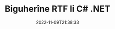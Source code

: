 ---
############################# Static ############################
layout: "auto-gen-editor"
date: 2022-11-09T21:38:33
draft: false
otherformats: doc docx docm dotx xls xlsx xlsm ppt pptx pptm mobi epub html mhtml txt xml csv pdf xps msg

############################# Head ############################
head_title: "RTF Edîtor — Biguherîne RTF li C# .NET"
head_description: "Meriv çawa RTF di C# .NET de bi çend rêzikên kodê biguherîne? Dokumentên GroupDocs-ê API-yên hilberandinê bikar bînin da ku 30+ formatên pelan biguherînin, nûve bikin û hilînin."

############################# Header ############################
title: "Biguherîne RTF li C# .NET"
description: "Guhertina bi bandor û bihêz a RTF bi karanîna aliyê serverê GroupDocs.Editor ji bo API-yên C# .NET, bêyî karanîna nermalava mîna Microsoft an Open Office."
bg_image: "https://cms.admin.containerize.com/templates/aspose/App_Themes/V3/images/bg/header1.png"
bg_overlay: false
button:
    enable: true
    icon: "fas fa-arrow-down"
    label: "Daxistina Doza Belaş"
    link: "https://downloads.groupdocs.com/editor/net"

############################# SubMenu ############################
submenu:
    enable: true

    left:
        img_alt: "GroupDocs.Editor for .NET"
        image: "https://cms.admin.containerize.com/templates/groupdocs/images/product-logos/90x90-noborder/groupdocs-editor-net.png"
        product: "GroupDocs.Editor"
        platform: ".NET"

    middle:
        button:

            # button loop
            - link: "https://apireference.groupdocs.com/editor/net"
              text: "Çavkanî API"

            # button loop
            - link: "https://github.com/groupdocs-editor"
              text: "Nimûneyên Kodê"

            # button loop
            - link: "https://products.groupdocs.app/editor/family"
              text: "Demos Bijî"

            # button loop
            - link: "https://purchase.groupdocs.com/pricing/editor/net"
              text: "Pricing"

    right:
        link_download: "https://downloads.groupdocs.com/editor"
        link_learn: "https://docs.groupdocs.com/editor/net"
        link_buy: "https://purchase.groupdocs.com"

############################# About ############################
about:
    enable: true
    title: "Derbarê GroupDocs.Editor for .NET API"
    content: |
        [GroupDocs.Editor for .NET](/ku/editor/net/) API ji bo guherandina belgeyên Microsoft Word, Excel, PowerPoint, Open Office û pêşkêşiyan bijarek rast e. GroupDocs.Editor API-yek serbixwe ye ku ji bo pergalên alîgirê server û paşîn ên ku performansa bilind hewce ye guncan e. Ew bi nermalava mîna Microsoft an Open Office ve girêdayî nîne.

############################# Steps ############################
steps:
    enable: true
    title_left: "Gavên Guhertina RTF di C# de"
    content_left: |
        [GroupDocs.Editor for .NET](/ku/editor/net/) ji bo pêşdebiran rêyek hêsan û rast peyda dike ku pelên RTF bi karanîna çend rêzikên kodê biguherînin.
        * Nimûneyek ji çîna `Edîtor` bi rêça pelê ya mecbûrî an bi rêkûpêk û çîna `WordProcessingLoadOptions` ya bijarte biafirîne û pelê RTF bar bike.
        * Ji bo forma pelê RTF mînaka pola `WordProcessingEditOptions` biafirîne û saz bike
        * Gazî rêbaza `Editor.Edit()` bikin û belgeya RTF ya bi formata HTML-ê ku bi her edîtorek WYSIWYG-ê bi hêsanî tê guherandin bistînin bistînin.
        * Gazî rêbaza `Editor.Save()` bike û pelê hatî guherandin RTF bi karanîna çîna `WordProcessingSaveOptions` hilîne.

        
    title_right: "Pêdiviyên Sîstemê"
    content_right: |
        Guhertina belgeya bingehîn bi API-yên GroupDocs.Editor for .NET dikare bi pêkanîna çend gavên hêsan pêk were. API-yên me li ser hemî platformên sereke û pergalên xebitandinê têne piştgirî kirin. Berî ku hûn koda jêrîn bicîh bikin, ji kerema xwe pê ewle bibin ku we şertên jêrîn li ser pergala we hatine saz kirin.

        * Pergalên Xebatê: Microsoft Windows, Linux, MacOS
        * Jîngehên Pêşketinê: Microsoft Visual Studio, Xamarin, MonoDevelop
        * Çarçoveyên: .NET Framework, .NET Standard, .NET Core, Mono
        * Guhertoya herî dawî ya GroupDocs.Editor for .NET ya ku ji [NuGet] hatiye daxistin bistînin (https://www.nuget.org/packages/groupdocs.editor)
        
    code: |        
        ```csharp
        // Load the RTF file into Editor with the optional WordProcessingLoadOptions
        Editor editor = new Editor("source.rtf", delegate { return new WordProcessingLoadOptions(); });

        // Create and adjust the edit options
        WordProcessingEditOptions editOptions = new WordProcessingEditOptions();

        // Open input RTF document for edit — obtain an intermediate document, that can be edited
        EditableDocument beforeEdit = editor.Edit(editOptions);

        // Grab RTF document content and associated resources from editable document
        string content = beforeEdit.GetContent();

        // Send the content to WYSIWYG-editor, edit it there, and send edited content back to the server-side
        // This step simulates a such operation
        string updatedContent = content.Replace("Subtitle", "Edited subtitle");

        // Grab edited content and resources from WYSIWYG-editor and create a new EditableDocument instance from it
        EditableDocument afterEdit = EditableDocument.FromMarkup(updatedContent, null);

        // Create a save options and select a desired output format
        WordProcessingSaveOptions saveOptions = new WordProcessingSaveOptions(Formats.WordProcessingFormats.Rtf);

        // Save edited RTF document to the file
        editor.Save(afterEdit, "edited.rtf", saveOptions);
        ```
        
############################# Demos ############################
demos:
    enable: true
    title: "RTF Edîtor Demoyên Zindî"
    content: |
        Bi serdana malpera [GroupDocs.Editor Live Demos](https://products.groupdocs.app/editor/family) niha RTF biguherînin.
        Demoya zindî xwedî feydeyên jêrîn e
        
############################# More Formats ############################
more_formats:
    enable: true
    title: "Edîtorên Piştgiriya Din"
    content: |
        Her weha hûn dikarin formatên pelan ên din biguherînin. Ji kerema xwe navnîşa tevahî ya jêrîn bibînin.


############################# Back to top ###############################
back_to_top:
    enable: true
---